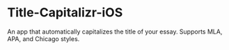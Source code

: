 # Title-Capitalizr-iOS
An app that automatically capitalizes the title of your essay. Supports MLA, APA, and Chicago styles.
